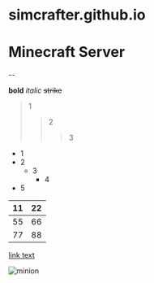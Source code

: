 # simcrafter.github.io
# Minecraft Server

--

**bold**
*italic*
~~strike~~

>1
>>2
>>>3

+ 1
+ 2
  - 3
    * 4
+ 5

|11|22|
|:-|:-|
|55|66|
|77|88|

[link text](https://www.google.de)

![minion](https://octodex.github.com/images/minion.png)
